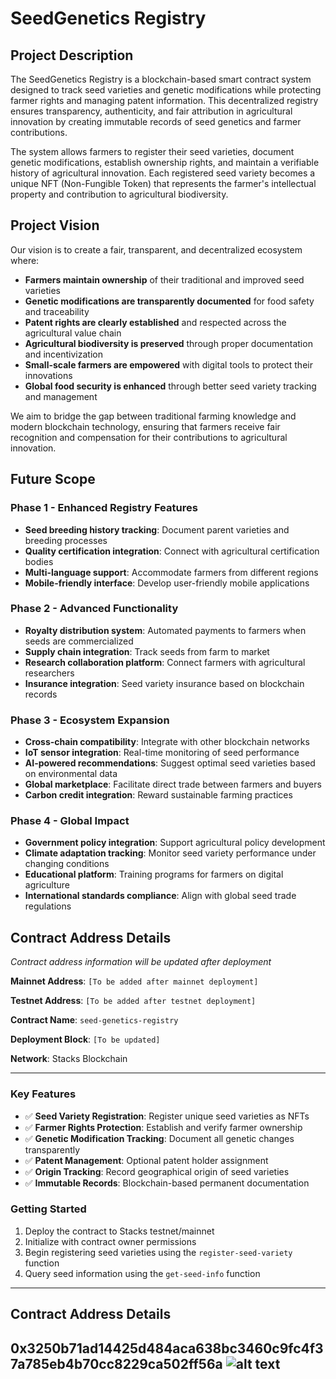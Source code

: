 # SeedGenetics Registry

## Project Description

The SeedGenetics Registry is a blockchain-based smart contract system designed to track seed varieties and genetic modifications while protecting farmer rights and managing patent information. This decentralized registry ensures transparency, authenticity, and fair attribution in agricultural innovation by creating immutable records of seed genetics and farmer contributions.

The system allows farmers to register their seed varieties, document genetic modifications, establish ownership rights, and maintain a verifiable history of agricultural innovation. Each registered seed variety becomes a unique NFT (Non-Fungible Token) that represents the farmer's intellectual property and contribution to agricultural biodiversity.

## Project Vision

Our vision is to create a fair, transparent, and decentralized ecosystem where:

- **Farmers maintain ownership** of their traditional and improved seed varieties
- **Genetic modifications are transparently documented** for food safety and traceability
- **Patent rights are clearly established** and respected across the agricultural value chain
- **Agricultural biodiversity is preserved** through proper documentation and incentivization
- **Small-scale farmers are empowered** with digital tools to protect their innovations
- **Global food security is enhanced** through better seed variety tracking and management

We aim to bridge the gap between traditional farming knowledge and modern blockchain technology, ensuring that farmers receive fair recognition and compensation for their contributions to agricultural innovation.

## Future Scope

### Phase 1 - Enhanced Registry Features
- **Seed breeding history tracking**: Document parent varieties and breeding processes
- **Quality certification integration**: Connect with agricultural certification bodies
- **Multi-language support**: Accommodate farmers from different regions
- **Mobile-friendly interface**: Develop user-friendly mobile applications

### Phase 2 - Advanced Functionality
- **Royalty distribution system**: Automated payments to farmers when seeds are commercialized
- **Supply chain integration**: Track seeds from farm to market
- **Research collaboration platform**: Connect farmers with agricultural researchers
- **Insurance integration**: Seed variety insurance based on blockchain records

### Phase 3 - Ecosystem Expansion
- **Cross-chain compatibility**: Integrate with other blockchain networks
- **IoT sensor integration**: Real-time monitoring of seed performance
- **AI-powered recommendations**: Suggest optimal seed varieties based on environmental data
- **Global marketplace**: Facilitate direct trade between farmers and buyers
- **Carbon credit integration**: Reward sustainable farming practices

### Phase 4 - Global Impact
- **Government policy integration**: Support agricultural policy development
- **Climate adaptation tracking**: Monitor seed variety performance under changing conditions
- **Educational platform**: Training programs for farmers on digital agriculture
- **International standards compliance**: Align with global seed trade regulations

## Contract Address Details

*Contract address information will be updated after deployment*

**Mainnet Address**: `[To be added after mainnet deployment]`

**Testnet Address**: `[To be added after testnet deployment]`

**Contract Name**: `seed-genetics-registry`

**Deployment Block**: `[To be updated]`

**Network**: Stacks Blockchain

---

### Key Features

- ✅ **Seed Variety Registration**: Register unique seed varieties as NFTs
- ✅ **Farmer Rights Protection**: Establish and verify farmer ownership
- ✅ **Genetic Modification Tracking**: Document all genetic changes transparently
- ✅ **Patent Management**: Optional patent holder assignment
- ✅ **Origin Tracking**: Record geographical origin of seed varieties
- ✅ **Immutable Records**: Blockchain-based permanent documentation

### Getting Started

1. Deploy the contract to Stacks testnet/mainnet
2. Initialize with contract owner permissions
3. Begin registering seed varieties using the `register-seed-variety` function
4. Query seed information using the `get-seed-info` function


---


## Contract Address Details

0x3250b71ad14425d484aca638bc3460c9fc4f37a785eb4b70cc8229ca502ff56a
![alt text](<Screenshot 2025-08-26 at 12.07.34 PM.png>)
---
